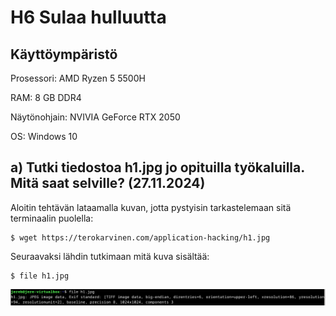 # H6 Sulaa hulluutta

## Käyttöympäristö

Prosessori: AMD Ryzen 5 5500H

RAM: 8 GB DDR4

Näytönohjain: NVIVIA GeForce RTX 2050

OS: Windows 10

## a) Tutki tiedostoa h1.jpg jo opituilla työkaluilla. Mitä saat selville? (27.11.2024)

Aloitin tehtävän lataamalla kuvan, jotta pystyisin tarkastelemaan sitä terminaalin puolella: 

    $ wget https://terokarvinen.com/application-hacking/h1.jpg

Seuraavaksi lähdin tutkimaan mitä kuva sisältää: 

    $ file h1.jpg

![kuvantiedot](Kuvat/kuvantiedot.png)
